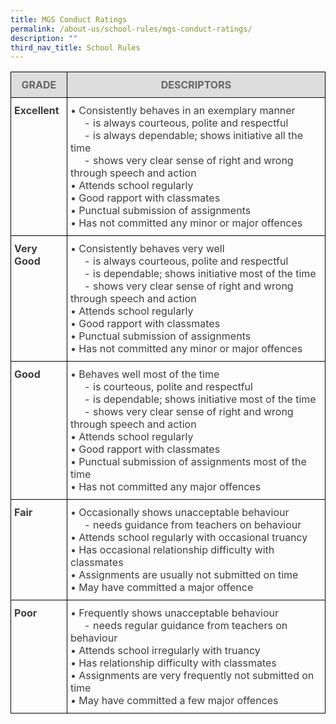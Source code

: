 ```yaml
---
title: MGS Conduct Ratings
permalink: /about-us/school-rules/mgs-conduct-ratings/
description: ""
third_nav_title: School Rules
---
```

<style type="text/css">
.tg {
    border-collapse: collapse;
    border-spacing: 0;
}
.tg td {
    border-color: black;
    border-style: solid;
    border-width: 1px;
    overflow: hidden;
    padding: 10px 5px;
    word-break: normal;
}
.tg th {
    border-color: black;
    border-style: solid;
    border-width: 1px;
    font-weight: normal;
    overflow: hidden;
    padding: 10px 5px;
    word-break: normal;
}
.tg .tg-uwnk {
    color: #3D3D3D;
    text-align: left;
    vertical-align: top
}
.tg .tg-feqv {
    background-color: #DDD;
    color: #666;
    font-weight: bold;
    text-align: center;
    vertical-align: middle
}
.tg .tg-bzr3 {
    color: #3D3D3D;
    font-weight: bold;
    text-align: left;
    vertical-align: top
}
</style>
<table class="tg">
  <thead>
    <tr>
      <th class="tg-feqv"><span style="color:#666;background-color:#DDD">GRADE</span></th>
      <th class="tg-feqv"><span style="color:#666;background-color:#DDD">DESCRIPTORS</span></th>
    </tr>
  </thead>
  <tbody>
    <tr>
      <td class="tg-bzr3">Excellent<br></td>
      <td class="tg-uwnk">• Consistently behaves in an exemplary manner<br>
        &nbsp;&nbsp;&nbsp;&nbsp;&nbsp;- is always courteous, polite and respectful<br>
        &nbsp;&nbsp;&nbsp;&nbsp;&nbsp;- is always dependable; shows initiative all the time<br>
        &nbsp;&nbsp;&nbsp;&nbsp;&nbsp;- shows very clear sense of right and wrong through speech and action<br>
        • Attends school regularly<br>
        • Good rapport with classmates<br>
        • Punctual submission of assignments<br>
        • Has not committed any minor or major offences</td>
    </tr>
    <tr>
      <td class="tg-bzr3">Very Good<br></td>
      <td class="tg-uwnk">• Consistently behaves very well<br>
        &nbsp;&nbsp;&nbsp;&nbsp;&nbsp;- is always courteous, polite and respectful<br>
        &nbsp;&nbsp;&nbsp;&nbsp;&nbsp;- is dependable; shows initiative most of the time<br>
        &nbsp;&nbsp;&nbsp;&nbsp;&nbsp;- shows very clear sense of right and wrong through speech and action<br>
        • Attends school regularly<br>
        • Good rapport with classmates<br>
        • Punctual submission of assignments<br>
        • Has not committed any minor or major offences</td>
    </tr>
    <tr>
      <td class="tg-bzr3">Good<br></td>
      <td class="tg-uwnk">• Behaves well most of the time<br>
        &nbsp;&nbsp;&nbsp;&nbsp;&nbsp;- is courteous, polite and respectful<br>
        &nbsp;&nbsp;&nbsp;&nbsp;&nbsp;- is dependable; shows initiative most of the time<br>
        &nbsp;&nbsp;&nbsp;&nbsp;&nbsp;- shows very clear sense of right and wrong through speech and action<br>
        • Attends school regularly<br>
        • Good rapport with classmates<br>
        • Punctual submission of assignments most of the time<br>
        • Has not committed any major offences</td>
    </tr>
    <tr>
      <td class="tg-bzr3">Fair<br></td>
      <td class="tg-uwnk">• Occasionally shows unacceptable behaviour<br>
        &nbsp;&nbsp;&nbsp;&nbsp;&nbsp;- needs guidance from teachers on behaviour<br>
        • Attends school regularly with occasional truancy<br>
        • Has occasional relationship difficulty with classmates<br>
        • Assignments are usually not submitted on time<br>
        • May have committed a major offence</td>
    </tr>
    <tr>
      <td class="tg-bzr3">Poor<br></td>
      <td class="tg-uwnk">• Frequently shows unacceptable behaviour<br>
        &nbsp;&nbsp;&nbsp;&nbsp;&nbsp;- needs regular guidance from teachers on behaviour<br>
        • Attends school irregularly with truancy<br>
        • Has relationship difficulty with classmates<br>
        • Assignments are very frequently not submitted on time<br>
        • May have committed a few major offences</td>
    </tr>
  </tbody>
</table>
